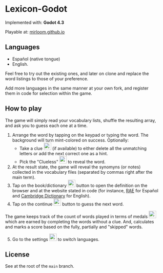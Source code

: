 # Lexicon-Godot

Implemented with: **Godot 4.3**

Playable at: [mirloom.github.io](https://mirloom.github.io/lexicon/godot/builds/web)

## Languages

- Español (native tongue)
- English.

Feel free to try out the existing ones, and later on clone and replace the word listings to those of your preference.

Add more languages in the same manner at your own fork, and register them in code for selection within the game.

## How to play

The game will simply read your vocabulary lists, shuffle the resulting array, and ask you to guess each one at a time.

1. Arrange the word by tapping on the keypad or typing the word. The background will turn mint-colored on success.
Optionally: 
      * Take a clue <img src="http://mirloom.github.io/lexicon/godot/commonalities/icons/clue.png" height="24" /> (if available) to either delete all the unmatching letters or add the next correct one as a hint.
      * Pick the "Clueless" <img src="http://mirloom.github.io/lexicon/godot/commonalities/icons/clueless.png" height="24" /> to reveal the word.
2. At the result state, the game will reveal the synomyns (or notes) collected in the vocabulary files (separated by commas right after the main term).
3. Tap on the book/dictionary <img src="http://mirloom.github.io/lexicon/godot/commonalities/icons/dictionary.png" height="24" /> button to open the definition on the browser and at the website stated in code (for instance, [RAE](https://dle.rae.es) for Español and [Cambridge Dictionary](https://dictionary.cambridge.org/dictionary/english) for English).
4. Tap on the continue <img src="http://mirloom.github.io/lexicon/godot/commonalities/icons/continue.png" height="24" /> button to guess the next word.

The game keeps track of the count of words played in terms of medals <img src="http://mirloom.github.io/lexicon/godot/commonalities/icons/medal.png" height="24"> which are earned by completing the words without a clue. And, calculates and marks a score based on the fully, partially and "skipped" words. 

5. Go to the settings <img src="http://mirloom.github.io/lexicon/godot/commonalities/icons/gear.png" height="24" /> to switch languages.


## License

See at the root of the `main` branch.


